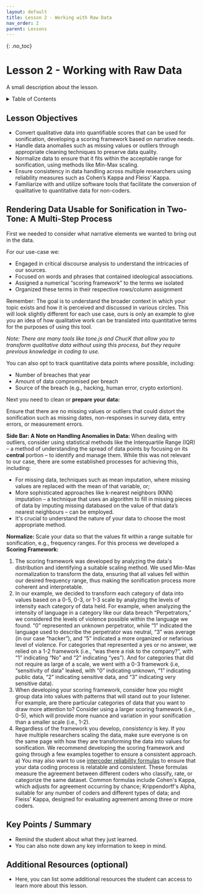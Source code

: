 ```yaml
---
layout: default
title: Lesson 2 - Working with Raw Data
nav_order: 2
parent: Lessons
---
```


{: .no_toc}  
# Lesson 2 - Working with Raw Data

A small description about the lesson.

<details markdown="block" class="toc">
  <summary>
    Table of Contents
  </summary>
  {: .text-delta }
- TOC
{:toc}
</details>

## Lesson Objectives
- Convert qualitative data into quantifiable scores that can be used for sonification, developing a scoring framework based on narrative needs. 
- Handle data anomalies such as missing values or outliers through appropriate cleaning techniques to preserve data quality. 
- Normalize data to ensure that it fits within the acceptable range for sonification, using methods like Min-Max scaling. 
- Ensure consistency in data handling across multiple researchers using reliability measures such as Cohen’s Kappa and Fleiss’ Kappa. 
- Familiarize with and utilize software tools that facilitate the conversion of qualitative to quantitative data for non-coders. 


## Rendering Data Usable for Sonification in Two-Tone: A Multi-Step Process  

First we needed to consider what narrative elements we wanted to bring out in the data. 

For our use-case we: 

- Engaged in critical discourse analysis to understand the intricacies of our sources. 
- Focused on words and phrases that contained ideological associations. 
- Assigned a numerical “scoring framework” to the terms we isolated  
- Organized these terms in their respective rows/column assignment  

Remember: The goal is to understand the broader context in which your topic exists and how it is perceived and discussed in various circles. This will look slightly different for each use case, ours is only an example to give you an idea of how qualitative work can be translated into quantitative terms for the purposes of using this tool.  

<em> Note: There are many tools like tone.js and ChucK that allow you to transform qualitative data without using this process, but they require previous knowledge in coding to use. </em> 

You can also opt to track quantitative data points where possible, including:  
- Number of breaches that year 
- Amount of data compromised per breach 
- Source of the breach (e.g., hacking, human error, crypto extortion). 

Next you need to clean or <b> prepare your data: </b> 

Ensure that there are no missing values or outliers that could distort the sonification such as missing dates, non-responses in survey data, entry errors, or measurement errors. 

<b> Side Bar: A Note on Handling Anomalies in Data: </b> When dealing with outliers, consider using statistical methods like the Interquartile Range (IQR) – a method of understanding the spread of data points by focusing on its <b> central </b> portion – to identify and manage them. While this was not relevant to our case, there are some established processes for achieving this, including: 
- For missing data, techniques such as mean imputation, where missing values are replaced with the mean of that variable, or;  
- More sophisticated approaches like k-nearest neighbors (KNN) imputation – a technique that uses an algorithm to fill in missing pieces of data by imputing missing databased on the value of that data’s nearest neighbours – can be employed.  
- It's crucial to understand the nature of your data to choose the most appropriate method. 

<b> Normalize: </b> Scale your data so that the values fit within a range suitable for sonification, e.g., frequency ranges. For this process we developed a <b> Scoring Framework: </b> 

1) The scoring framework was developed by analyzing the data's distribution and identifying a suitable scaling method. We used Min-Max normalization to transform the data, ensuring that all values fell within our desired frequency range, thus making the sonification process more coherent and interpretable. 
2) In our example, we decided to transform each category of data into values based on a 0-5, 0-3, or 1-3 scale by analyzing the levels of intensity each category of data held. For example, when analyzing the intensity of language in a category like our data breach “Perpetrators,” we considered the levels of violence possible within the language we found. “0” represented an unknown perpetrator, while “1” indicated the language used to describe the perpetrator was neutral, “3” was average (in our case “hacker”), and “5” indicated a more organized or nefarious level of violence. For categories that represented a yes or no answer, we relied on a 1-2 framework (i.e., “was there a risk to the company?”, with “1” indicating “No” and “2” indicating “yes”). And for categories that did not require as large of a scale, we went with a 0-3 framework (i.e, “sensitivity of data” leaked, with “0” indicating unknown, “1” indicating public data, “2” indicating sensitive data, and “3” indicating very sensitive data).   
3) When developing your scoring framework, consider how you might group data into values with patterns that will stand out to your listener. For example, are there particular categories of data that you want to draw more attention to? Consider using a larger scoring framework (i.e., 0-5), which will provide more nuance and variation in your sonification than a smaller scale (i.e., 1-2).  
4) Regardless of the framework you develop, <em> consistency </em> is key. If you have multiple researchers scaling the data, make sure everyone is on the same page with how they are transforming the data into values for sonification. We recommend developing the scoring framework and going through a few examples together to ensure a consistent approach.  
a) You may also want to use <a href="https://dovetail.com/research/intercoder-reliability/" target="_blank" rel="noopener noreferrer">intercoder reliability formulas</a> to ensure that your data coding process is relatable and consistent. These formulas measure the agreement between different coders who classify, rate, or categorize the same dataset. Common formulas include Cohen's Kappa, which adjusts for agreement occurring by chance; Krippendorff's Alpha, suitable for any number of coders and different types of data; and Fleiss' Kappa, designed for evaluating agreement among three or more coders. 


## Key Points / Summary

- Remind the student about what they just learned.
- You can also note down any key information to keep in mind.

## Additional Resources (optional)

- Here, you can list some additional resources the student can access to learn more about this lesson.
